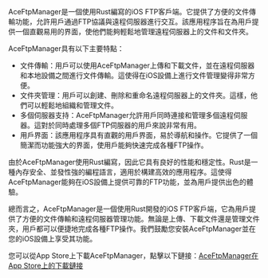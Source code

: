 AceFtpManager是一個使用Rust編寫的iOS FTP客戶端。它提供了方便的文件傳輸功能，允許用戶通過FTP協議與遠程伺服器進行交互。該應用程序旨在為用戶提供一個直觀易用的界面，使他們能夠輕鬆地管理遠程伺服器上的文件和文件夾。

AceFtpManager具有以下主要特點：

- 文件傳輸：用戶可以使用AceFtpManager上傳和下載文件，並在遠程伺服器和本地設備之間進行文件傳輸。這使得在iOS設備上進行文件管理變得非常方便。
- 文件夾管理：用戶可以創建、刪除和重命名遠程伺服器上的文件夾。這樣，他們可以輕鬆地組織和管理文件。
- 多個伺服器支持：AceFtpManager允許用戶同時連接和管理多個遠程伺服器。這對於同時處理多個FTP伺服器的用戶來說非常有用。
- 用戶界面：該應用程序具有直觀的用戶界面，易於導航和操作。它提供了一個簡潔而功能強大的界面，使用戶能夠快速完成各種FTP操作。

由於AceFtpManager使用Rust編寫，因此它具有良好的性能和穩定性。Rust是一種內存安全、並發性強的編程語言，適用於構建高效的應用程序。這使得AceFtpManager能夠在iOS設備上提供可靠的FTP功能，並為用戶提供出色的體驗。

總而言之，AceFtpManager是一個使用Rust開發的iOS FTP客戶端，它為用戶提供了方便的文件傳輸和遠程伺服器管理功能。無論是上傳、下載文件還是管理文件夾，用戶都可以便捷地完成各種FTP操作。我們鼓勵您安裝AceFtpManager並在您的iOS設備上享受其功能。

您可以從App Store上下載AceFtpManager，點擊以下鏈接：[AceFtpManager在App Store上的下載鏈接](https://apps.apple.com/us/app/ace-ftp-manager/id6445859177)
